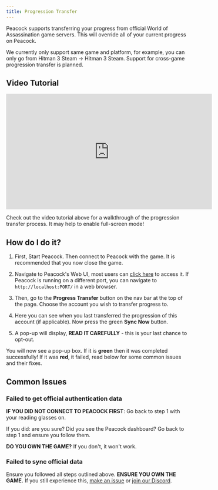 ```yaml
---
title: Progression Transfer
---
```


Peacock supports transferring your progress from official World of Assassination game servers. This will override all of your current progress on Peacock.

We currently only support same game and platform, for example, you can only go from Hitman 3 Steam → Hitman 3 Steam.
Support for cross-game progression transfer is planned.

## Video Tutorial

<iframe width="560" height="315" src="https://www.youtube-nocookie.com/embed/nF5ngiuDe5M?start=201" title="YouTube video player" frameborder="0" allow="autoplay; encrypted-media; picture-in-picture; web-share" referrerpolicy="strict-origin-when-cross-origin" allowfullscreen="true"></iframe>

Check out the video tutorial above for a walkthrough of the progression transfer process. It may help to enable full-screen mode!

## How do I do it?

1. First, Start Peacock. Then connect to Peacock with the game. It is recommended that you now close the game.

2. Navigate to Peacock's Web UI, most users can [click here](http://localhost/) to access it.
   If Peacock is running on a different port, you can navigate to `http://localhost:PORT/` in a web browser.

3. Then, go to the **Progress Transfer** button on the nav bar at the top of the page.
   Choose the account you wish to transfer progress to.

4. Here you can see when you last transferred the progression of this account (if applicable).
   Now press the green **Sync Now** button.

5. A pop-up will display, **READ IT CAREFULLY** - this is your last chance to opt-out.

You will now see a pop-up box. If it is **green** then it was completed successfully!
If it was **red**, it failed, read below for some common issues and their fixes.

## Common Issues

### Failed to get official authentication data

**IF YOU DID NOT CONNECT TO PEACOCK FIRST**: Go back to step 1 with your reading glasses on.

If you did: are you sure? Did you see the Peacock dashboard? Go back to step 1 and ensure you follow them.

**DO YOU OWN THE GAME?** If you don't, it won't work.

### Failed to sync official data

Ensure you followed all steps outlined above. **ENSURE YOU OWN THE GAME.**
If you still experience this, [make an issue](https://github.com/thepeacockproject/Peacock/issues/new/choose) or [join our Discord](https://discord.gg/F8qQTfnajw).
